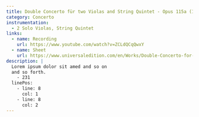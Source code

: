 ```yaml
---
title: Double Concerto für two Violas and String Quintet - Opus 115a (18')
category: Concerto
instrumentation:
  - 2 Solo Violas, String Quintet
links:
  - name: Recording
    url: https://www.youtube.com/watch?v=ZCLdQCqQwxY
  - name: Sheet
    url: https://www.universaledition.com/en/Works/Double-Concerto-for-Two-Violas-and-String-Quintet/P0300929
description: |
  Lorem ipsum dolor sit amed and so on
  and so forth.
    - 231
  linePos:
    - line: 8
      col: 1
    - line: 8
      col: 2
---
```

